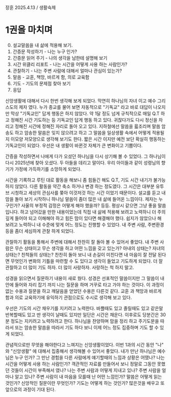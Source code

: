 장훈 2025.4.13 / 생활숙제

# 1권을 마치며
0. 설교말씀을 내 삶에 적용해 보기. 
1. 간증문 작성하기 - 나는 누구 인가?
2. 간증문 읽어 주기 - 나의 생각을 남한테 설명해 보기
3. 시간 위클리 리포트 - 나는 시간을 어떻게 사용 하는 사람인가? 
4. 관찰하기 - 나는 주변 사람에 대해서 얼마나 관심이 있는가?
5. 말씀 - 교훈, 책망, 바르게 함, 의로 교육함
6. 기도 - 기도의 문제점 찾아 보기
7. 응답


신앙생활에 대해서 다시 한번 생각해 보게 되었다. 막연히 하나님의 자녀 이고 예수 그리스도의 제자 였다. 누가 종교를 물어 보면 자동적으로 "기독교" 라고 바로 대답이 나오지만 막상 "기독교인" 답게 행동은 하지 않았다. 약 1달 정도 넘게 규칙적으로 매일 Q.T 하고 정해진 시간 기도하는 등 기독교인 답게 행동 하고 있다. 귀찮다가도 다시 정신을 차리고 정해진 시간에 정해진 자리로 돌아 오고 있다. 지하철에선 말씀을 읇조리며 말씀 암송도 하고 암송한 말씀은 잊지 않으려고 하고 그 말씀을 일상생활 속에서 어떻게 적용될지 이모양 저모양으로 생각해 보기도 한다. 짧은 시간 이지만 예전 보단 확실히 행동하는 기독교인이 되었다. 우선은 내 생활이 바뀐것 자체가 큰 변화이고 기쁨이다.


간증을 작성하면서 나에게 다가 오셨던 하나님을 다시 상기해 볼 수 있었다. 그 하나님이 다시 2025년에 찾아 오셨다. 두 아들을 데리고 말이다. 우리 아이들과 같이 성령님의 향기가 가정에 가득하기를 소망하게 되었다. 

시간을 기록하고 루틴 대로 활동을 해보니 좀 힘들긴 해도 Q.T, 기도 시간 내기가 불가능하지 않았다. 다른 활동을 약간 축소 하거나 변경 하는 정도였다. 그 시간은 대부분 유투브 시청하고 세상의 관심사를 쫒아 이것저것 하는 시간 이었기 때문이다. 설교를 듣고 내 맘을 돌아 보기 시작하니 하나님 말씀이 좀더 많은 내 삶에 들어온 느낌이다. 제자는 누구인가? 사울의 부정적 감정은 어떻게 해야 했을까? 등등. 평상시 같으면 그냥 좋을 말씀 입니다. 하고 넘어갔을 만한 내용이었는데 직접 내 삶에 적용해 보려고 노력하니 더 주의 깊게 들어야 되고 이해해야 하고 힘든 맘이 있다면 해결해야 했다. 쉽지가 않았으나 해 보려고 노력하니 내 수준에 맞게 어느 정도는 진행할 수 있었다. 내 주변 사람, 주변환경등을 좀더 세심하게 관찰 하게 되었다. 

관찰하기 활동을 통해서 주변에 대해서 찬찬히 잘 돌아 볼 수 있어서 좋았다. 내 주변 사람은 무슨 상태이고 무슨 생각을 하고 어떤 느낌을 갖고 있는가? 아내의 상태는? 자녀의 상태는? 친척들의 상태는? 찬찬히 돌아 보니 내 손길이 미친다면 내 마음이 잘 전달 된다면 무엇인가 변화의 기틀을 마련할 수 도 있다고 생각이 들었고 기도하게 되었다. 더 잘 관찰하고 더 많이 기도 하자. 더 많이 사랑하자. 사랑하는 척 하지 말고.

성경을 읽으면서 질문하기 내용이 새로 웠다. 성경은 선포적인 말씀이지만 그 말씀이 내 안에 들어와 자리 잡기 까지 나는 질문을 하며 거꾸로 타고 가야 하는 것이다. 이 과정이 없는 수용과 질문을 하고 깨달음을 얻었던 수용은 다른것 같다. 교훈 과 책망과 바르게 함과 의로 교육하기에 유익하기 관점으로도 수시로 생각해 보고 있다. 

우선은 기도의 시간 채우기를 지키려고 노력한다. 바쁠때도 있고 졸릴때도 있고 같은말 반복할때도 있고 딴 생각이 날때도 있지만 일단은 시간은 채운다. 이후로도 당분간은 30분 정도는 지키려고 노력하려고 한다. 하나님을 찬양하며 맘을 정리 하고 주기도문을 따라서 또는 암송한 말씀을 따라서 기도 하다 보니 이제 어느 정도 집중하며 기도 할 수 있게 되었다.


관념적으로만 무엇을 해야한다고 느껴지는 신앙생활이었다. 이번 1과의 시간 동안 "나" 와 "신앙생활" 에 대해서 집중해서 생각해볼 수 있어서 좋았다. 내가 만난 하나님은 예수님은 누구 인가? 그 만난 경험을 다른 사람에게 얘기할때의 느낌과 상황은 어땠나? 나는 시간을 어떻게 사용 하는 사람인가? 객관적인 자료를 만들어서 보니 정말로 그동안 못했던 것들이 시간이 부족해서 였나? 나는 주변 사람과 어떻게 지내고 있나? 주변 사람을 얼마나 알고 있나? 주변 사람이 내 마음을 모를때 난 어떤 느낌인가? 말씀은 어떻게 읽는 것인가? 신앙적인 질문이란 무엇인가? 기도는 어떻게 하는 것인가? 많은것을 배우고 또 앞으로의 과정이 기대 된다.

   
